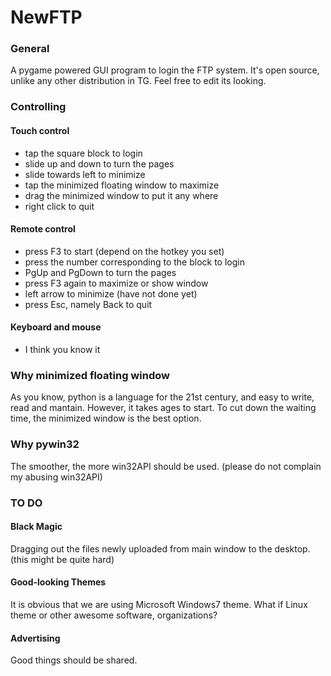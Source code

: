 # NewFTP
### General
A pygame powered GUI program to login the FTP system.
It's open source, unlike any other distribution in TG.
Feel free to edit its looking.
### Controlling
#### Touch control
- tap the square block to login
- slide up and down to turn the pages
- slide towards left to minimize
- tap the minimized floating window to maximize
- drag the minimized window to put it any where
- right click to quit
#### Remote control
- press F3 to start (depend on the hotkey you set)
- press the number corresponding to the block to login
- PgUp and PgDown to turn the pages
- press F3 again to maximize or show window
- left arrow to minimize (have not done yet)
- press Esc, namely Back to quit
#### Keyboard and mouse
- I think you know it 

### Why minimized floating window
As you know, python is a language for the 21st century,
and easy to write, read and mantain. However, it takes ages to start.
To cut down the waiting time, the minimized window is the best option.
### Why pywin32
The smoother, the more win32API should be used. (please do not complain my abusing win32API)
### TO DO
#### Black Magic
Dragging out the files newly uploaded from main window to the desktop. (this might be quite hard)
#### Good-looking Themes
It is obvious that we are using Microsoft Windows7 theme. What if Linux theme or other awesome software, organizations?
#### Advertising
Good things should be shared.
